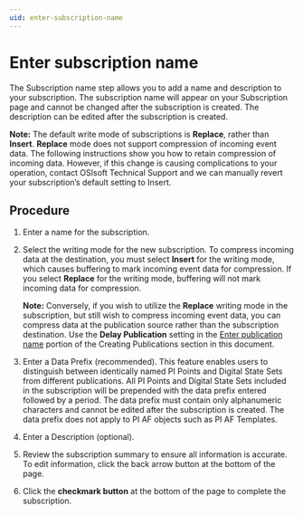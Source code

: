 ```yaml
---
uid: enter-subscription-name
---
```


# Enter subscription name

The Subscription name step allows you to add a name and description to your subscription. The subscription name will appear on your Subscription page and cannot be changed after the subscription is created. The description can be edited after the subscription is created.
 
**Note:** The default write mode of subscriptions is **Replace**, rather than **Insert**. **Replace** mode does not support compression of incoming event data. The following instructions show you how to retain compression of incoming data. However, if this change is causing complications to your operation, contact OSIsoft Technical Support and we can manually revert your subscription’s default setting to Insert.

## Procedure

1. Enter a name for the subscription.

1. Select the writing mode for the new subscription. To compress incoming data at the destination, you must select **Insert** for the writing mode, which causes buffering to mark incoming event data for compression. If you select **Replace** for the writing mode, buffering will not mark incoming data for compression.

   **Note:** Conversely, if you wish to utilize the **Replace** writing mode in the subscription, but still wish to compress incoming event data, you can compress data at the publication source rather than the subscription destination. Use the **Delay Publication** setting in the [Enter publication name](xref:enter-publication-name) portion of the Creating Publications section in this document.

1. Enter a Data Prefix (recommended). This feature enables users to distinguish between identically named PI Points and Digital State Sets from different publications. All PI Points and Digital State Sets included in the subscription will be prepended with the data prefix entered followed by a period. The data prefix must contain only alphanumeric characters and cannot be edited after the subscription is created. The data prefix does not apply to PI AF objects such as PI AF Templates.

1. Enter a Description (optional).

1. Review the subscription summary to ensure all information is accurate. To edit information, click the back arrow button at the bottom of the page.

1. Click the **checkmark button** at the bottom of the page to complete the subscription.
		 
	
	
 
